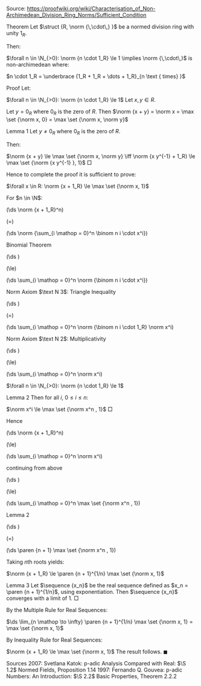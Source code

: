 # 

Source: https://proofwiki.org/wiki/Characterisation_of_Non-Archimedean_Division_Ring_Norms/Sufficient_Condition



Theorem
Let $\struct {R, \norm {\,\cdot\,} }$ be a normed division ring with unity $1_R$.

Then:

$\forall n \in \N_{>0}: \norm {n \cdot 1_R} \le 1 \implies \norm {\,\cdot\,}$ is non-archimedean
where:

$n \cdot 1_R = \underbrace {1_R + 1_R + \dots + 1_R}_{n \text { times} }$


Proof
Let:

$\forall n \in \N_{>0}: \norm {n \cdot 1_R} \le 1$
Let $x, y \in R$.

Let $y = 0_R$ where $0_R$ is the zero of $R$.
Then $\norm {x + y} = \norm x = \max \set {\norm x, 0} = \max \set {\norm x, \norm y}$


Lemma 1
Let $y \ne 0_R$ where $0_R$ is the zero of $R$.

Then:

$\norm {x + y} \le \max \set {\norm x, \norm y} \iff \norm {x y^{-1} + 1_R} \le \max \set {\norm {x y^{-1} }, 1}$
$\Box$

Hence to complete the proof it is sufficient to prove:

$\forall x \in R: \norm {x + 1_R} \le \max \set {\norm x, 1}$

For $n \in \N$:














\(\ds \norm {x + 1_R}^n\)

\(=\)







\(\ds \norm {\sum_{i \mathop = 0}^n \binom n i \cdot x^i}\)





Binomial Theorem














\(\ds \)

\(\le\)







\(\ds \sum_{i \mathop = 0}^n \norm {\binom n i \cdot x^i}\)





Norm Axiom $\text N 3$: Triangle Inequality














\(\ds \)

\(=\)







\(\ds \sum_{i \mathop = 0}^n \norm {\binom n i \cdot 1_R} \norm x^i\)





Norm Axiom $\text N 2$: Multiplicativity














\(\ds \)

\(\le\)







\(\ds \sum_{i \mathop = 0}^n \norm x^i\)





$\forall n \in \N_{>0}: \norm {n \cdot 1_R} \le 1$





Lemma 2
Then for all $i$, $0 \le i \le n$:

$\norm x^i \le \max \set {\norm x^n , 1}$
$\Box$

Hence














\(\ds \norm {x + 1_R}^n\)

\(\le\)







\(\ds \sum_{i \mathop = 0}^n \norm x^i\)





continuing from above














\(\ds \)

\(\le\)







\(\ds \sum_{i \mathop = 0}^n \max \set {\norm x^n , 1}\)





Lemma $2$














\(\ds \)

\(=\)







\(\ds \paren {n + 1} \max \set {\norm x^n , 1}\)










Taking $n$th roots yields:

$\norm {x + 1_R} \le \paren {n + 1}^{1/n} \max \set {\norm x, 1}$


Lemma 3
Let $\sequence {x_n}$ be the real sequence defined as $x_n = \paren {n + 1}^{1/n}$, using exponentiation.
Then $\sequence {x_n}$ converges with a limit of $1$.
$\Box$

By the Multiple Rule for Real Sequences:

$\ds \lim_{n \mathop \to \infty} \paren {n + 1}^{1/n} \max \set {\norm x, 1} = \max \set {\norm x, 1}$

By Inequality Rule for Real Sequences:

$\norm {x + 1_R} \le \max \set {\norm x, 1}$
The result follows.
$\blacksquare$


Sources
2007: Svetlana Katok: p-adic Analysis Compared with Real: $\S 1.2$ Normed Fields, Proposition $1.14$
1997: Fernando Q. Gouvea: p-adic Numbers: An Introduction: $\S 2.2$ Basic Properties, Theorem $2.2.2$




